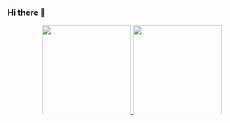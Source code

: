 ### Hi there 👋

<div align="center">
  <a href="https://github.com/anapaula2b">
  <img height="180em" src="https://github-readme-stats.vercel.app/api?username=anapaula2b&show_icons=true&theme=dark&include_all_commits=true&count_private=true"/>
  <img height="180em" src="https://github-readme-stats.vercel.app/api/top-langs/?username=anapaula2b&layout=compact&langs_count=7&theme=dark"/>
</div>
